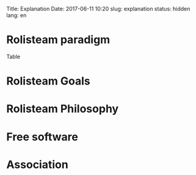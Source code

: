 Title: Explanation
Date: 2017-06-11 10:20
slug: explanation
status: hidden
lang: en

# Rolisteam paradigm

Table

# Rolisteam Goals



# Rolisteam Philosophy




# Free software




# Association
